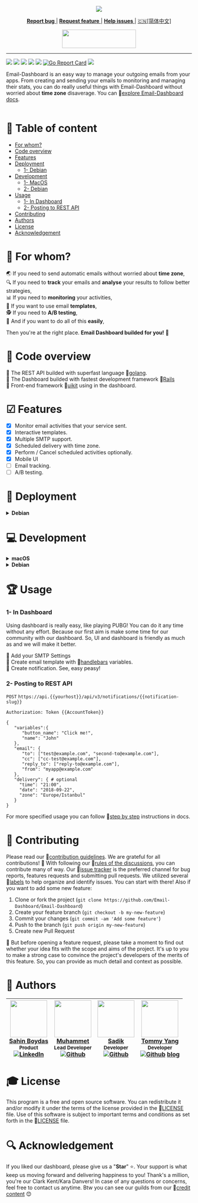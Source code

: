   <p align="center">
<img src="https://github.com/mesutgulecen/Email-Dashboard/blob/master/docs/assets/banner.png" style="max-width:100%;">
 </p>
   
<p align="center">
  <a href="https://github.com/Email-Dashboard/Email-Dashboard/labels/bug">
    <strong>Report bug</strong>
  </a>|
      
  <a href="https://github.com/Email-Dashboard/Email-Dashboard/issues/new">
    <strong>Request feature</strong>
  </a>|
   
  <a href="https://github.com/Email-Dashboard/Email-Dashboard/labels/help%20wanted">
    <strong>Help issues</strong>
  </a> |
  
   <a href="./README-zh_CN.md">
     🇨🇳[简体中文]
  </a><br>
  
  <p align="center">
  <a href="http://email-dashboard.svteknoloji.com">
    <img src="https://github.com/mesutgulecen/Email-Dashboard/blob/master/docs/assets/live_demo.png" width="200" height="50";">
  </a></p>
 
<hr>

![](https://img.shields.io/github/stars/Email-Dashboard/Email-Dashboard.svg) ![](https://img.shields.io/github/forks/Email-Dashboard/Email-Dashboard.svg) ![](https://img.shields.io/github/tag/Email-Dashboard/Email-Dashboard.svg) ![](https://img.shields.io/github/issues/Email-Dashboard/Email-Dashboard.svg) ![](https://img.shields.io/github/contributors/Email-Dashboard/Email-Dashboard.svg) [![Go Report Card](https://goreportcard.com/badge/github.com/Email-Dashboard/Email-Dashboard)](https://goreportcard.com/report/github.com/Email-Dashboard/Email-Dashboard) ![](https://img.shields.io/github/license/Email-Dashboard/Email-Dashboard.svg) 

Email-Dashboard is an easy way to manage your outgoing emails from your apps. From creating and sending your emails to monitoring and managing their stats, you can do really useful things with Email-Dashboard without worried about **time zone** disaverage. You can 🔗[explore Email-Dashboard docs](https://email-dashboard.github.io/guide/).

<p>
   <a target="_blank" rel="noopener noreferrer" href="https://github.com/Email-Dashboard/Email-Dashboard/blob/master/docs/assets/intro.gif?raw=true"><img src="https://github.com/Email-Dashboard/Email-Dashboard/raw/master/docs/assets/intro.gif?raw=true" alt="" style="max-width:100%;"></a>
</p>

# 💢 Table of content

- [For whom?](#-for-whom)
- [Code overview](#eyes-code-overview)
- [Features](#-features)
- [Deployment](#-deployment)
   * [1- Debian](#-deployment)
- [Development](#computer-development)
   * [1- MacOS](#computer-development)
   * [2- Debian](#computer-development)
- [Usage](#trophy-usage)
   * [1- In Dashboard](#1--in-dashboard)
   * [2- Posting to REST API](#2--posting-to-rest-api)
- [Contributing](#-contributing)
- [Authors](#memo-authors)
- [License](#mortar_board-license)
- [Acknowledgement](#mag-acknowledgement)

# 🚻 For whom?

 :earth_asia: If you need to send automatic emails without worried about **time zone**,<br>
 🔍 If you need to **track** your emails and **analyse** your results to follow better strategies,<br>
 📊 If you need to **monitoring** your activities,<br>
 📑 If you want to use email **templates**,<br>
 🕵️ If you need to **A/B testing**,<br>
 💯 And if you want to do all of this **easily**,<br>

Then you're at the right place. **Email Dashboard builded for you!** :tada:

# :eyes: Code overview

:small_orange_diamond: The REST API builded with superfast language 🔗[golang](https://github.com/golang/go).<br>
:small_orange_diamond: The Dashboard builded with fastest development framework 🔗[Rails](https://github.com/rails/rails)<br>
:small_orange_diamond: Front-end framework 🔗[uikit](https://github.com/uikit/uikit) using in the dashboard.<br>

# ☑ Features
- [x] Monitor email activities that your service sent.
- [x] Interactive templates.
- [x] Multiple SMTP support.
- [x] Scheduled delivery with time zone.
- [x] Perform / Cancel scheduled activities optionally.
- [x] Mobile UI
- [ ] Email tracking.
- [ ] A/B testing.

# 🔱 Deployment

<details>
 <summary><strong>Debian</strong></summary>
<p>

### 1- Install Docker

:arrow_forward: Install the most recent version of the Docker Engine for your platform using the 🔗[official Docker releases](http://docs.docker.com/engine/installation/), which can also be installed using:<br>

```bash
wget -qO- https://get.docker.com/ | sh
```

:arrow_forward: Execute this line to allow docker to execute without being root<br>

```bash
sudo usermod -aG docker ${USER}
```
:arrow_forward: Logout, then login again. Permissions should be applied.<br>

### 2- Install Docker Compose

:arrow_forward: Install Docker Compose from the 🔗[official page](https://docs.docker.com/compose/install/), or manually run:<br>

```bash
curl -L "https://github.com/docker/compose/releases/download/1.11.2/docker-compose-$(uname -s)-$(uname -m)" -o /usr/local/bin/docker-compose
chmod +x /usr/local/bin/docker-compose
```

### 3- Create data folders

```bash
 mkdir -p /datadrive/mysql && mkdir -p /datadrive/data/redis
```

### 4- Clone repo

```bash
 git clone https://github.com/Email-Dashboard/Email-Dashboard.git
```
:arrow_forward: Update environment variables with your variables `https://github.com/Email-Dashboard/Email-Dashboard/blob/master/.env`<br>

```bash
  docker-compose build
  docker-compose up -d
```
</p>
</details>

# :computer: Development

<details>
<summary><strong>macOS</strong></summary>
<p>

Install and start Docker, check 🔗 [docker-ce-desktop-mac](https://store.docker.com/editions/community/docker-ce-desktop-mac).<br>

:arrow_forward: Create Datafolders<br>

```mkdir -p ~/datadrive/ed/mysql && mkdir -p ~/datadrive/ed/redis```

:arrow_forward: Clone the repo<br>

```git clone https://github.com/Email-Dashboard/Email-Dashboard.git```

:arrow_forward: Update mac username in ```docker-compose-dev.yml``` in ```line 7``` and ```line 27```<br>

```/Users/MacUserName/datadrive/ed/mysql:/var/lib/mysql # update MacUserName with yours```

:arrow_forward: Start<br>

```
docker-compose -f docker-compose-dev.yml build
docker-compose -f docker-compose-dev.yml up
```

:arrow_forward: Dashboard url: http://localhost:3000<br>
:arrow_forward: Make API requests to http://localhost:8080<br>

</p>
</details>

<details>
<summary><strong>Debian</strong></summary>
<p>

Install and start Docker:<br>

```wget -qO- https://get.docker.com/ | sh```

:arrow_forward: Execute this line to allow docker to execute without being root<br>

```sudo usermod -aG docker ${USER} # Logout, then login again. Permissions should be applied.```

:arrow_forward: Create Datafolders<br>

```mkdir -p /datadrive/data/mysql && mkdir -p /datadrive/data/redis```

:arrow_forward: Clone the repo<br>

```git clone https://github.com/Email-Dashboard/Email-Dashboard.git```

:arrow_forward: Update ```line 7``` and ```line 27``` in ```docker-compose-dev.yml``` to:<br>

```-'/datadrive/data/mysql:/var/lib/mysql'```<br>
```...```<br>
```- '/datadrive/data/redis:/data'```

:arrow_forward: Start<br>

```
docker-compose -f docker-compose-dev.yml build
docker-compose -f docker-compose-dev.yml up
```

:arrow_forward: Dashboard url: http://localhost:3000<br>
:arrow_forward: Make API requests to http://localhost:8080

</p>
</details>

# :trophy: Usage

### 1- In Dashboard

Using dashboard is really easy, like playing PUBG! You can do it any time without any effort. Because our first aim is make some time for our community with our dashboard. So, UI and dashboard is friendly as much as and we will make it better.

:small_orange_diamond: Add your SMTP Settings<br>
:small_orange_diamond: Create email template with 🔗[handlebars](http://handlebarsjs.com/) variables.<br>
:small_orange_diamond: Create notification. See, easy peasy!<br>

### 2- Posting to REST API

`POST` `https://api.{{yourhost}}/api/v3/notifications/{{notification-slug}}`

`Authorization: Token {{AccountToken}}`

```
{
   "variables":{
      "button_name": "Click me!",
      "name": "John"
   },
   "email": {
      "to": ["test@example.com", "second-to@example.com"],
      "cc": ["cc-test@example.com"],
      "reply_to": ["reply-to@example.com"],
      "from": "myapp@example.com"
   },
   "delivery": { # optional
     "time": "21:00",
     "date": "2018-09-22",
     "zone": "Europe/Istanbul"
   }
}
```

For more specified usage you can follow 🔗[step by step](https://email-dashboard.github.io/guide/usage.html#step-by-step) instructions in docs.

# 💝 Contributing


Please read our 🔗[contribution guidelines](https://email-dashboard.readthedocs.io/en/latest/Contributing/). We are grateful for all contributions! :pray: With following our 🔗[rules of the discussions](https://github.com/Email-Dashboard/Email-Dashboard/blob/master/CONTRIBUTING.md), you can contribute many of way. Our 🔗[issue tracker](https://github.com/Email-Dashboard/Email-Dashboard/issues) is the preferred channel for bug reports, features requests and submitting pull requests. We utilized several 🔗[labels](https://github.com/Email-Dashboard/Email-Dashboard/labels) to help organize and identify issues. You can start with there! Also if you want to add some new feature:


1. Clone or fork the project (`git clone https://github.com/Email-Dashboard/Email-Dashboard`)
2. Create your feature branch (`git checkout -b my-new-feature`)
3. Commit your changes (`git commit -am 'Add some feature'`)
4. Push to the branch (`git push origin my-new-feature`)
5. Create new Pull Request

:mag_right: But before opening a feature request, please take a moment to find out whether your idea fits with the scope and aims of the project. It's up to you to make a strong case to convince the project's developers of the merits of this feature. So, you can provide as much detail and context as possible.

# :memo: Authors
| [<img src="https://pbs.twimg.com/profile_images/508440350495485952/U1VH52UZ_200x200.jpeg" width="100px;"/>](https://twitter.com/sahinboydas) <br/> [Sahin Boydas](https://twitter.com/sahinboydas)<br/><sub>Product</sub><br/> [![LinkedIn][1.1]][1] | [<img src="https://avatars1.githubusercontent.com/u/989759?s=460&v=4" width="100px;"/>](https://github.com/muhammet) <br/>[Muhammet](https://github.com/muhammet)<br/><sub>Lead Developer</sub><br/> [![Github][2.1]][2] | [<img src="https://avatars1.githubusercontent.com/u/8470005?s=460&v=4" width="100px;"/>](https://github.com/sadikay)  <br/>[Sadik](https://github.com/sadikay)<br/><sub>Developer</sub><br/> [![Github][3.1]][3] | [<img src="https://avatars0.githubusercontent.com/u/7591815?s=460&v=4" width="100px;"/>](http://blog.tommyyang.cn/) <br/> [Tommy Yang](https://github.com/joyang1)<br/><sub>Developer</sub><br/> [![Github][4.1]][4] [blog](https://blog.tommyyang.cn)
| - | - | - | - |

[1.1]: https://www.kingsfund.org.uk/themes/custom/kingsfund/dist/img/svg/sprite-icon-linkedin.svg (linkedin icon)
[1]: https://www.linkedin.com/in/sahinboydas
[2.1]: http://i.imgur.com/9I6NRUm.png (github.com/muhammet)
[2]: http://www.github.com/muhammet
[3.1]: http://i.imgur.com/9I6NRUm.png (github.com/sadikay)
[3]: http://www.github.com/sadikay

[4.1]: http://i.imgur.com/9I6NRUm.png (github.com/joyang1)
[4]: http://www.github.com/joyang1

[5.1]: Blog
[5]: https://blog.tommyyang.cn

# :mortar_board: License

This program is a free and open source software. You can redistribute it and/or modify it under the terms of the license provided in the 🔗[LICENSE](LICENSE) file. Use of this software is subject to important terms and conditions as set forth in the 🔗[LICENSE](LICENSE) file.

# :mag: Acknowledgement

If you liked our dashboard, please give us a "**Star**" :star:. Your support is what keep us moving forward and delivering happiness to you! Thank's a million, you're our Clark Kent/Kara Danvers! In case of any questions or concerns, feel free to contact us anytime. Btw you can see our guilds from our 🔗[credit content](https://github.com/Email-Dashboard/Email-Dashboard/blob/master/Credit.md) :blush:


